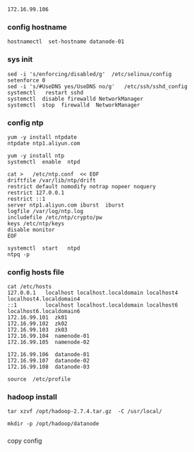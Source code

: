 ```
172.16.99.106
```


###  config hostname

```
hostnamectl  set-hostname datanode-01
```


### sys init

```
sed -i 's/enforcing/disabled/g'  /etc/selinux/config
setenforce 0
sed -i 's/#UseDNS yes/UseDNS no/g'   /etc/ssh/sshd_config
systemctl   restart sshd
systemctl  disable firewalld NetworkManager
systemctl  stop  firewalld  NetworkManager
```

### config ntp

```
yum -y install ntpdate
ntpdate ntp1.aliyun.com
```

```
yum -y install ntp
systemctl  enable  ntpd
```

```
cat >   /etc/ntp.conf  << EOF
driftfile /var/lib/ntp/drift
restrict default nomodify notrap nopeer noquery
restrict 127.0.0.1 
restrict ::1
server ntp1.aliyun.com iburst  iburst
logfile /var/log/ntp.log
includefile /etc/ntp/crypto/pw
keys /etc/ntp/keys
disable monitor
EOF
```

```
systemctl  start   ntpd
ntpq -p
```





###  config hosts file

```
cat /etc/hosts
127.0.0.1   localhost localhost.localdomain localhost4 localhost4.localdomain4
::1         localhost localhost.localdomain localhost6 localhost6.localdomain6
172.16.99.101  zk01
172.16.99.102  zk02
172.16.99.103  zk03
172.16.99.104  namenode-01
172.16.99.105  namenode-02

172.16.99.106  datanode-01
172.16.99.107  datanode-02
172.16.99.108  datanode-03
```

```
source  /etc/profile
```

### hadoop install

```
tar xzvf /opt/hadoop-2.7.4.tar.gz  -C /usr/local/
```


```
mkdir -p /opt/hadoop/datanode
```
### 
copy config




